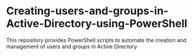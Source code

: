 # Creating-users-and-groups-in-Active-Directory-using-PowerShell
This repository provides PowerShell scripts to automate the creation and management of users and groups in Active Directory
